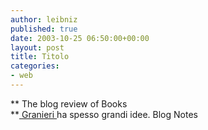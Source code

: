 ```yaml
---
author: leibniz
published: true
date: 2003-10-25 06:50:00+00:00
layout: post
title: Titolo
categories:
- web
---
```


 **   The blog review of Books   
**[ Granieri ](http://www.bookcafe.net/blog/review/)ha spesso grandi idee.
Blog Notes
